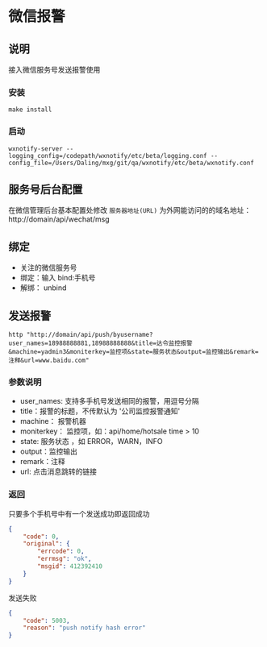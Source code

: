 # 微信报警

## 说明

接入微信服务号发送报警使用

### 安装

```shell
make install
```

### 启动

```shell
wxnotify-server --logging_config=/codepath/wxnotify/etc/beta/logging.conf --config_file=/Users/Daling/mxg/git/qa/wxnotify/etc/beta/wxnotify.conf
```

## 服务号后台配置

在微信管理后台基本配置处修改 `服务器地址(URL)` 为外网能访问的的域名地址：http://domain/api/wechat/msg

## 绑定

- 关注的微信服务号
- 绑定：输入 bind:手机号
- 解绑： unbind

## 发送报警

```shell
http "http://domain/api/push/byusername?user_names=18988888881,18988888888&title=达令监控报警&machine=yadmin3&moniterkey=监控项&state=服务状态&output=监控输出&remark=注释&url=www.baidu.com"
```

### 参数说明

- user_names: 支持多手机号发送相同的报警，用逗号分隔
- title：报警的标题，不传默认为 '公司监控报警通知'
- machine： 报警机器
- moniterkey： 监控项，如：api/home/hotsale time > 10
- state: 服务状态 ，如 ERROR，WARN，INFO
- output：监控输出
- remark：注释
- url: 点击消息跳转的链接

### 返回

只要多个手机号中有一个发送成功即返回成功

```json
{
    "code": 0,
    "original": {
        "errcode": 0,
        "errmsg": "ok",
        "msgid": 412392410
    }
}
```

发送失败

```json
{
    "code": 5003,
    "reason": "push notify hash error"
}
```
